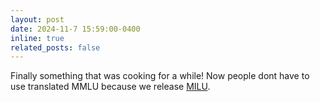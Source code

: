 ```yaml
---
layout: post
date: 2024-11-7 15:59:00-0400
inline: true
related_posts: false
---
```


Finally something that was cooking for a while! Now people dont have to use translated MMLU because we release [MILU](https://arxiv.org/abs/2411.02538).
